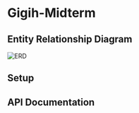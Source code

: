 # Gigih-Midterm

## Entity Relationship Diagram
![ERD](https://github.com/FelixIG15/Gigih-Midterm/assets/77742702/4f200175-ccee-4afb-beaf-f74c432ac1a4)


## Setup


## API Documentation
